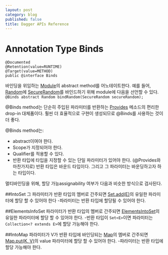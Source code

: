 ```yaml
---
layout: post
category: blog
published: false
title: Dagger APIs Reference
---
```

# Annotation Type Binds

	@Documented
    @Retention(value=RUNTIME)
    @Target(value=METHOD)
    public @interface Binds

바인딩을 위임하는 [Module](https://google.github.io/dagger/api/latest/dagger/Module.html)의 abstract method를 어노테이트한다. 예를 들어, [Random](http://docs.oracle.com/javase/7/docs/api/java/util/Random.html?is-external=true)에 [SecureRandom](http://docs.oracle.com/javase/7/docs/api/java/security/SecureRandom.html?is-external=true)를 바인드하기 위해 module에 다음을 선언할 수 있다. `@Binds abstract Random bindRandom(SecureRandom secureRandom);`

@Binds method는 단순히 주입된 파라미터를 반환하는 [Provides](https://google.github.io/dagger/api/latest/dagger/Provides.html) 메소드의  편리한drop-in 대체품이다. 훨씬 더 효율적으로 구현이 생성되므로 @Binds를 사용하는 것이 더 좋다.

@Binds method는:

* abstract이여야 한다.
* Scope가 지정되어야 한다.
* Qualifier를 적용할 수 있다.
* 반환 타입에 타입을 지정할 수 있는 단일 파라미터가 있어야 한다. (@Provides와 마찬가지로) 반환 타입은 바운드 타입이다. 그리고 그 파라미터는 바운딩하고자 하는 타입이다.

멀티바인딩을 위해, 할당 가능assignability 여부가 다음과 비슷한 방식으로 검사된다.

##IntoSet
그 파라미터가 반환 타입의 멤버로 간주되면 [Set.add(E)](http://docs.oracle.com/javase/7/docs/api/java/util/Set.html?is-external=true#add-E-)의 유일한 파라미터에 할당 할 수 있어야 한다 -파라미터는 반환 타입에 할당될 수 있어야 한다.

##ElementsInfoSet
파라미터가 반환 타입의 멤버로 간주되면 [ElementsIntoSet](http://docs.oracle.com/javase/7/docs/api/java/util/Set.html?is-external=true#addAll-java.util.Collection-)의 유일한 파라미터에 할당 할 수 있어야 한다. -반환 타입이 `Set<E>`이면 파라미터는 `Collection<? extends E>`에 할당 가능해야 한다.

##IntoMap
파라미터가 V가 반환 타입에 바인딩되는 [Map](http://docs.oracle.com/javase/7/docs/api/java/util/Map.html?is-external=true)의 멤버로 간주되면 [Map.put(K, V)](http://docs.oracle.com/javase/7/docs/api/java/util/Map.html?is-external=true#put-K-V-)의 value 파라미터에 할당 할 수 있어야 한다. -파라미터는 반환 타입에 할당 가능해야 한다.

